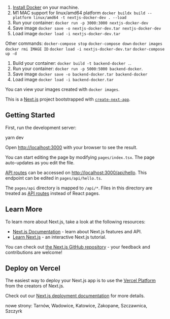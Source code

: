 1. [Install Docker](https://docs.docker.com/get-docker/) on your machine.
1. M1 MAC support for linux/amd64 platform `docker buildx build --platform linux/amd64 -t nextjs-docker-dev . --load`
1. Run your container: `docker run -p 3000:3000 nextjs-docker-dev`
1. Save image `docker save -o nextjs-docker-dev.tar nextjs-docker-dev`
1. Load image `docker load -i nextjs-docker-dev.tar`

Other commands: 
`docker-compose stop`
`docker-compose down`
`docker images`
`docker rmi IMAGE ID`
`docker load -i nextjs-docker-dev.tar`
`docker-compose up -d`

1. Build your container: `docker build -t backend-docker .`.
1. Run your container: `docker run -p 5000:5000 backend-docker`.
1. Save image `docker save -o backend-docker.tar backend-docker`
1. Load image `docker load -i backend-docker.tar`


You can view your images created with `docker images`.

This is a [Next.js](https://nextjs.org/) project bootstrapped with [`create-next-app`](https://github.com/vercel/next.js/tree/canary/packages/create-next-app).

## Getting Started

First, run the development server:

yarn dev

Open [http://localhost:3000](http://localhost:3000) with your browser to see the result.

You can start editing the page by modifying `pages/index.tsx`. The page auto-updates as you edit the file.

[API routes](https://nextjs.org/docs/api-routes/introduction) can be accessed on [http://localhost:3000/api/hello](http://localhost:3000/api/hello). This endpoint can be edited in `pages/api/hello.ts`.

The `pages/api` directory is mapped to `/api/*`. Files in this directory are treated as [API routes](https://nextjs.org/docs/api-routes/introduction) instead of React pages.

## Learn More

To learn more about Next.js, take a look at the following resources:

- [Next.js Documentation](https://nextjs.org/docs) - learn about Next.js features and API.
- [Learn Next.js](https://nextjs.org/learn) - an interactive Next.js tutorial.

You can check out [the Next.js GitHub repository](https://github.com/vercel/next.js/) - your feedback and contributions are welcome!

## Deploy on Vercel

The easiest way to deploy your Next.js app is to use the [Vercel Platform](https://vercel.com/new?utm_medium=default-template&filter=next.js&utm_source=create-next-app&utm_campaign=create-next-app-readme) from the creators of Next.js.

Check out our [Next.js deployment documentation](https://nextjs.org/docs/deployment) for more details.


nowe strony:
Tarnów, Wadowice, 
Katowice, Zakopane, 
Szczawnica, Szczyrk